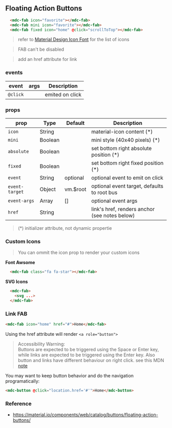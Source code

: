 ## Floating Action Buttons

```html
  <mdc-fab icon="favorite"></mdc-fab>
  <mdc-fab mini icon="favorite"></mdc-fab>
  <mdc-fab fixed icon="home" @click="scrollToTop"></mdc-fab>
```

> refer to [Material Design Icon Font](https://material.io/icons/) for the list of icons 

> FAB can't be disabled 

> add an href attribute for link


### events

| event | args | Description |
|-------|------|-------------|
|`@click`||emited on click |


### props

| prop | Type | Default | Description |
|-------|------|---------|-------------|
|`icon`|String || material-icon content (*)|
|`mini`|Boolean|| mini style (40x40 pixels) (*)|
|`absolute`| Boolean|| set bottom right absolute position (*)|
|`fixed`| Boolean|| set bottom right fixed position (*)|
|`event`|String| optional | optional event to emit on click  |
|`event-target`|Object| vm.$root | optional event target, defaults to root bus |
|`event-args`|Array| [] | optional event args |
|`href`|String|| link's href, renders anchor (see notes below) | 


> (*) initializer attribute, not dynamic propertie


### Custom Icons

> You can ommit the icon prop to render your custom icons 

**Font Awsome**

```html
  <mdc-fab class="fa fa-star"></mdc-fab>
```


**SVG Icons**

```html
  <mdc-fab> 
    <svg ...> 
  </mdc-fab>
```

### Link FAB

```html
<mdc-fab icon="home" href="#">Home</mdc-fab>
```

Using the href attribute will render `<a role="button">`

> Accessibility Warning:  
> Buttons are expected to be triggered using the Space or Enter key, 
> while links are expected to be triggered using the Enter key. 
> Also button and links have different behaviour on right click.
> see this MDN [note](https://developer.mozilla.org/en-US/docs/Web/Accessibility/ARIA/ARIA_Techniques/Using_the_button_role#Keyboard_and_focus)

You may want to keep button behavior and do the navigation programatically:

```html
<mdc-button @click="location.href='#'">Home</mdc-button>
``` 



### Reference
- https://material.io/components/web/catalog/buttons/floating-action-buttons/
